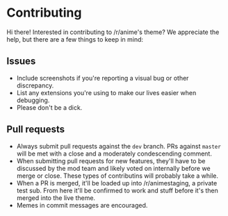 # Contributing

Hi there! Interested in contributing to /r/anime's theme? We appreciate the help, but there are a few things to keep in mind:

## Issues

- Include screenshots if you're reporting a visual bug or other discrepancy.
- List any extensions you're using to make our lives easier when debugging.
- Please don't be a dick.

## Pull requests

- Always submit pull requests against the `dev` branch. PRs against `master` will be met with a close and a moderately condescending comment.
- When submitting pull requests for new features, they'll have to be discussed by the mod team and likely voted on internally before we merge or close. These types of contributins will probably take a while.
- When a PR is merged, it'll be loaded up into /r/animestaging, a private test sub. From here it'll be confirmed to work and stuff before it's then merged into the live theme.
- Memes in commit messages are encouraged.
